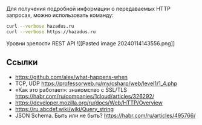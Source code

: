 Для получения подробной информации о передаваемых HTTP запросах, можно использовать команду:
```bash
curl --verbose hazadus.ru
curl --verbose https://hazadus.ru
```

Уровни зрелости REST API
![[Pasted image 20240114143556.png]]
## Ссылки
- https://github.com/alex/what-happens-when
- TCP, UDP https://professorweb.ru/my/csharp/web/level1/1_4.php
- «Как это работает»: знакомство с SSL/TLS https://habr.com/ru/companies/1cloud/articles/326292/
- https://developer.mozilla.org/ru/docs/Web/HTTP/Overview
- https://ru.abcdef.wiki/wiki/Query_string
- JSON Schema. Быть или не быть? https://habr.com/ru/articles/495766/
